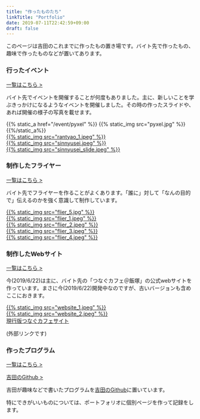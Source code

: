 ```yaml
---
title: "作ったものたち"
linkTitle: "Portfolio"
date: 2019-07-11T22:42:59+09:00
draft: false
---
```


このページは吉田のこれまでに作ったもの置き場です。バイト先で作ったもの、趣味で作ったものなどが置いてあります。

<div class="container-fluid containerInContainer-fluid">
<div class="topbpx">
  <div class="row">
    <div class="col-md-12">
      <h3>行ったイベント</h3>
      <p><a href="/event">一覧はこちら ></a></p>
      <p>バイト先でイベントを開催することが何度もありました。主に、新しいことを学ぶきっかけになるようなイベントを開催しました。その時の作ったスライドや、あれば開催の様子の写真を載せます。</p>
    </div>
  </div>
  <div class="row">
  <div class="col-md-3"> {{% static_a href="/event/pyxel" %}} {{% static_img src="pyxel.jpg" %}} {{%/static_a%}}</div>
  <div class="col-md-3"> <a href="/event/rantyao"> {{% static_img src="rantyao_1.jpeg" %}} </a></div>
    <div class="col-md-3"> <a href="/event"> {{% static_img src="sinnyusei.jpeg" %}} </a></div>
    <div class="col-md-3"> <a href="/event/sinnyuusei"> {{% static_img src="sinnyusei_slide.jpeg" %}} </a></div>
  </div>
</div>




<div class="topbox">
  <div class="row">
    <div class="col-md-12">
      <h3>制作したフライヤー</h3>
      <p><a href="/flier">一覧はこちら ></a></p>
      <p>バイト先でフライヤーを作ることがよくあります。「誰に」対して「なんの目的で」伝えるのかを強く意識して制作しています。</p>
    </div>
  </div>
  <div class="row">
    <div class="col-md-2"> <a href="/flier/kyoupuroseptember">{{% static_img src="flier_5.jpg" %}}</a> </div>
    <div class="col-md-2"> <a href="/flier/tsunagustaff">{{% static_img src="flier_1.jpeg" %}} </a></div>
    <div class="col-md-2"> <a href="/flier/tsunagustaff">{{% static_img src="flier_2.jpeg" %}} </a></div>
    <div class="col-md-2"> <a href="/flier/retoro">{{% static_img src="flier_3.jpeg" %}} </a></div>
    <div class="col-md-2"> <a href="/flier/tsunaguabout">{{% static_img src="flier_4.jpeg" %}} </a></div>
  </div>

</div>


<div class="topbox">
  <div class="row">
    <div class="col-md-12">
      <h3>制作したWebサイト</h3>
      <p><a href="/website">一覧はこちら ></a></p>
      <p>今(2019/6/22)は主に、バイト先の「つなぐカフェ＠飯塚」の公式webサイトを作っています。まさに今(2019/6/22)開発中なのですが、古いバージョンも含めここにおきます。</p>
    </div>
  </div>
  <div class="row">
    <div class="col-md-3"> <a href="/website/tsunaguhugo">{{% static_img src="website_1.jpeg" %}} </a></div>
    <div class="col-md-3"> <a href="/website/tsunaguold">{{% static_img src="website_2.jpeg" %}} </a></div>
    <div class="col-md-3"> <a href="http://www.tsunagucafe.com">現行版つなぐカフェサイト</a><br><p>(外部リンクです)</p> </div>

  </div>
</div>




<div class="topbox">
  <div class="row">
    <div class="col-md-12">
      <h3>作ったプログラム</h3>
      <p><a href="/program">一覧はこちら ></a></p>
      <p><a href="https://github.com/104104104">吉田のGithub > </a></p>
      <p>吉田が趣味などで書いたプログラムを<a href="https://github.com/104104104">吉田のGithub</a>に置いています。</p>
      <p>特にできがいいものについては、ポートフォリオに個別ページを作って記録をします。</p>
    </div>
  </div>
</div>
</div>
